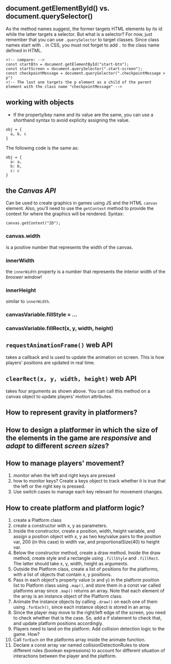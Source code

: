 ## document.getElementById() vs. document.querySelector()
As the method names suggest, the former targets HTML elements by its id while the latter targets a selector.
But what is a selector? For now, just remember that you can use `.querySelector` to target classes. 
Since class names start with `.` in CSS, you must not forget to add `.` to the class name defined in HTML. 

```
<!-- compare: -->
const startBtn = document.getElementById("start-btn");
const startScreen = document.querySelector(".start-screen");
const checkpointMessage = document.querySelector(".checkpointMessage > p")
<!-- The last one targets the p element as a child of the parent element with the class name "checkpointMessage" -->
```

## working with objects
- If the property/key name and its value are the same, you can use a shorthand syntax to avoid explicity assigning the value.
```
obj = {
  a, b, c
}
```
The following code is the same as:
```
obj = {
  a: a,
  b: b,
  c: c
}
```

## the *Canvas API*
Can be used to create graphics in games using JS and the HTML `canvas` element.
Also, you'll need to use the `getContext` method to provide the context for where the graphics will be rendered.
Syntax: 
```
canvas.getContext("2D");
``` 

### canvas.width
is a positive number that represents the width of the canvas.
### innerWidth
the `innerWidth` property is a number that represents the interior width of the *broswer window*!
### innerHeight
similar to `innerWidth`.
### canvasVariable.fillStyle = ...
### canvasVariable.fillRect(x, y, width, height)

## `requestAnimationFrame()` web API
takes a callback and is used to update the animation on screen.
This is how players' positions are updated in real time. 
## `clearRect(x, y, width, height)` web API
takes four arguments as shown above. 
You can call this method on a canvas object to update players' motion attributes.

## How to represent gravity in platformers?

## How to design a platformer in which the size of the elements in the game are *responsive* and *adapt* to different *screen sizes*?

## How to manage players' movement?
1. monitor when the left and right keys are pressed
2. how to monitor keys? Create a keys object to track whether it is true that the left or the right key is pressed. 
3. Use switch cases to manage each key relevant for movement changes.

## How to create platform and platform logic?
1. create a Platform class
2. create a constructor with x, y as parameters. 
3. Inside the constructor, create a position, width, height variable, and assign a position object with x, y as two key/value pairs to the position var, 200 (in this case) to width var, and proportionalSize(40) to height var.
4. Below the constructor method, create a draw method. Inside the draw method, create style and a rectangle using `.fillStyle` and `.fillRect`. The latter should take x, y, width, height as arguments. 
5. Outside the Platform class, create a list of positions for the platforms, with a list of objects that contain x, y positions. 
6. Pass in each object's property value (x and y) in the platform position list to Platform class using `.map()`, and store them in a const var called platforms array since `.map()` returns an array. Note that each element of the array is an instance object of the Platform class. 
7. Animate the instance objects by calling `.draw()` on each one of them using `.forEach()`, since each instance object is stored in an array. 
8. Since the player may move to the right/left edge of the screen, you need to check whether that is the case. So, add a if statement to check that, and update platform positions accordingly.
9. Players need to land *on* the platform. Add collision detection logic to the game. How?
10. Call `forEach` on the platforms array inside the animate function. 
11. Declare a const array var named collisionDetectionRules to store different rules (boolean expressions) to account for different situation of interactions between the player and the platform.

